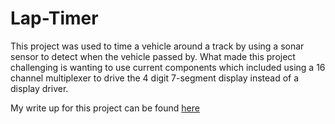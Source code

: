 # Lap-Timer

This project was used to time a vehicle around a track by using a sonar sensor to detect when the vehicle passed by. What made this project challenging is wanting to use current components which included using a 16 channel multiplexer to drive the 4 digit 7-segment display instead of a display driver.

My write up for this project can be found [here](https://blog.lmerza.com/?p=173)
